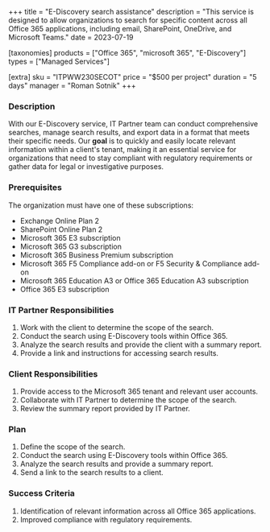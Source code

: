 +++
title = "E-Discovery search assistance"
description = "This service is designed to allow organizations to search for specific content across all Office 365 applications, including email, SharePoint, OneDrive, and Microsoft Teams."
date = 2023-07-19

[taxonomies]
products = ["Office 365", "microsoft 365", "E-Discovery"]
types = ["Managed Services"]

[extra]
sku = "ITPWW230SECOT"
price = "$500 per project"
duration = "5 days"
manager = "Roman Sotnik"
+++

### Description

With our E-Discovery service, IT Partner team can conduct comprehensive searches, manage search results, and export data in a format that meets their specific needs. Our **goal** is to quickly and easily locate relevant information within a client's tenant, making it an essential service for organizations that need to stay compliant with regulatory requirements or gather data for legal or investigative purposes. 

### Prerequisites

The organization must have one of these subscriptions:  

* Exchange Online Plan 2
* SharePoint Online Plan 2
* Microsoft 365 E3 subscription
* Microsoft 365 G3 subscription
* Microsoft 365 Business Premium subscription
* Microsoft 365 F5 Compliance add-on or F5 Security & Compliance add-on
* Microsoft 365 Education A3 or Office 365 Education A3 subscription
* Office 365 E3 subscription

### IT Partner Responsibilities

1. Work with the client to determine the scope of the search. 
2. Conduct the search using E-Discovery tools within Office 365. 
3. Analyze the search results and provide the client with a summary report. 
4. Provide a link and instructions for accessing search results. 

### Client Responsibilities

1. Provide access to the Microsoft 365 tenant and relevant user accounts. 
2. Collaborate with IT Partner to determine the scope of the search. 
3. Review the summary report provided by IT Partner. 

### Plan

1. Define the scope of the search. 
2. Conduct the search using E-Discovery tools within Office 365. 
3. Analyze the search results and provide a summary report. 
4. Send a link to the search results to a client. 

### Success Criteria

1. Identification of relevant information across all Office 365 applications. 
2. Improved compliance with regulatory requirements. 
